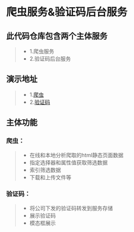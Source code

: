 # 爬虫服务&验证码后台服务

## 此代码仓库包含两个主体服务

>* 1.爬虫服务
>* 2.验证码后台服务

## 演示地址

>* 1.[爬虫](http://nacos.liudongyang.top)
>* 2.[验证码](http://nacos.liudongyang.top/task/)

## 主体功能

### 爬虫：

>* 在线和本地分析爬取的html静态页面数据
>* 指定选择器和属性值获取筛选数据
>* 索引筛选数据
>* 下载和上传文件等

### 验证码：

>* 将公司下发的验证码转发到服务存储
>* 展示验证码
>* 模态框展示

